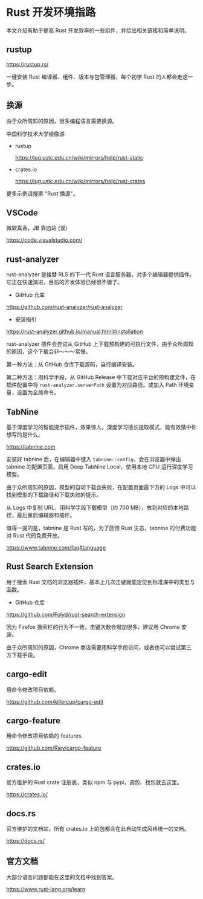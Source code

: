 # Rust 开发环境指路

本文介绍有助于提高 Rust 开发效率的一些组件，并给出相关链接和简单说明。

## rustup

<https://rustup.rs/>

一键安装 Rust 编译器、组件、版本与包管理器，每个初学 Rust 的人都会走这一步。

## 换源

由于众所周知的原因，很多编程语言需要换源。

中国科学技术大学镜像源

+ rustup

    <https://lug.ustc.edu.cn/wiki/mirrors/help/rust-static>

+ crates.io

    <https://lug.ustc.edu.cn/wiki/mirrors/help/rust-crates>

更多示例请搜索 "Rust 换源"。

## VSCode

微软真香，JB 靠边站 (误)

<https://code.visualstudio.com/>

## rust-analyzer

rust-analyzer 是接替 RLS 的下一代 Rust 语言服务器，对多个编辑器提供插件。它正在快速演进，目前的开发体验已经很不错了。

+ GitHub 仓库

<https://github.com/rust-analyzer/rust-analyzer>

+ 安装指引

<https://rust-analyzer.github.io/manual.html#installation>

rust-analyzer 插件会尝试从 GitHub 上下载预构建的可执行文件，由于众所周知的原因，这个下载会非～～～常慢。

第一种方法：从 GitHub 仓库下载源码，自行编译安装。

第二种方法：用科学手段，从 GitHub Release 中下载对应平台的预构建文件，在插件配置中将 `rust-analyzer.serverPath` 设置为对应路径。或加入 Path 环境变量，设置为全局命令。

## TabNine

基于深度学习的智能提示插件，效果惊人。深度学习擅长提取模式，能有效猜中你想写的是什么。

<https://tabnine.com>

安装好 tabnine 后，在编辑器中键入 `tabnine::config`，会在浏览器中弹出 tabnine 的配置页面，启用 Deep TabNine Local，使用本地 CPU 运行深度学习模型。

由于众所周知的原因，模型的自动下载会失败，在配置页面最下方的 Logs 中可以找到模型的下载路径和下载失败的提示。

从 Logs 中复制 URL，用科学手段下载模型（约 700 MB），放到对应的本地路径，最后重启编辑器和插件。

值得一提的是，tabnine 是 Rust 写的，为了回馈 Rust 生态，tabnine 的付费功能对 Rust 代码免费开放。

<https://www.tabnine.com/faq#language>

## Rust Search Extension

用于搜索 Rust 文档的浏览器插件，基本上几次击键就能定位到标准库中的类型与函数。

+ GitHub 仓库

<https://github.com/Folyd/rust-search-extension>

因为 Firefox 搜索栏的行为不一致，击键次数会增加很多，建议用 Chrome 安装。

由于众所周知的原因，Chrome 商店需要用科学手段访问，或者也可以尝试第三方下载手段。

## cargo-edit

用命令修改项目依赖。

<https://github.com/killercup/cargo-edit>

## cargo-feature

用命令修改项目依赖的 features.

<https://github.com/Riey/cargo-feature>

## crates.io

官方维护的 Rust crate 注册表，类似 npm 与 pypi，调包、找包就去这里。

<https://crates.io/>

## docs.rs

官方维护的文档站，所有 crates.io 上的包都会在此自动生成风格统一的文档。

<https://docs.rs/>

## 官方文档

大部分语言问题都能在这里的文档中找到答案。

<https://www.rust-lang.org/learn>
